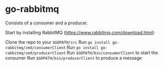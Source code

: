 # go-rabbitmq

Consists of a consumer and a producer.

Start by installing RabbitMQ (https://www.rabbitmq.com/download.html)

Clone the repo to your `$GOPATH/src`
Run `go install go-rabbitmq/cmd/consumerClient`
Run `go install go-rabbitmq/cmd/producerClient`
Run `$GOPATH/bin/consumerClient` to start the consumer
Run `$GOPATH/bin/producerClient` to produce a message
